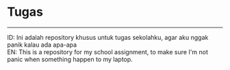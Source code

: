 # Tugas
---
ID: Ini adalah repository khusus untuk tugas sekolahku, agar aku nggak panik kalau ada apa-apa<br>
EN: This is a repository for my school assignment, to make sure I'm not panic when something happen to my laptop.
